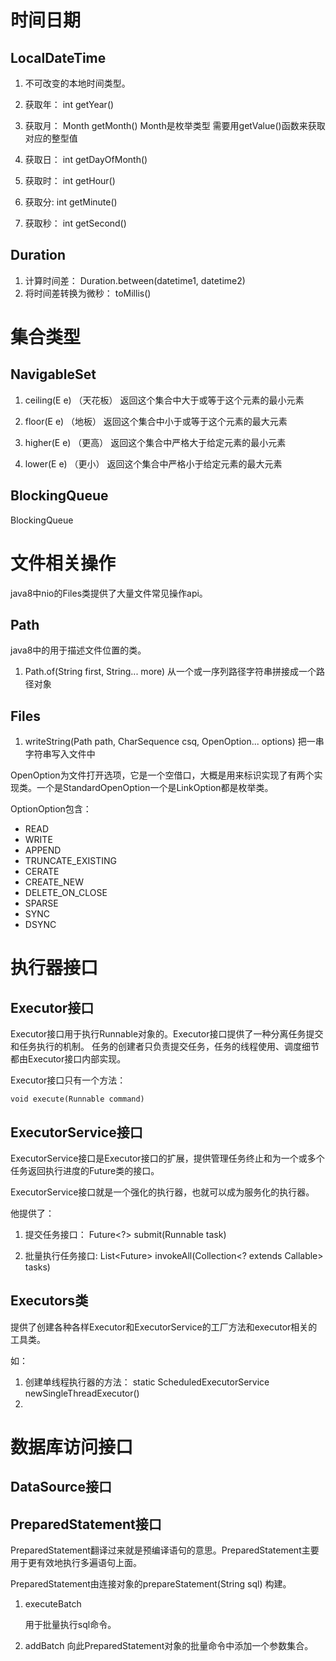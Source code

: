 # 时间日期

## LocalDateTime

1. 不可改变的本地时间类型。

2. 获取年： int getYear()
3. 获取月： Month getMonth()		Month是枚举类型 需要用getValue()函数来获取对应的整型值
4. 获取日： int getDayOfMonth()

5. 获取时： int getHour()
6. 获取分:  int getMinute()
7. 获取秒： int getSecond()

## Duration

1. 计算时间差： Duration.between(datetime1, datetime2)
2. 将时间差转换为微秒： toMillis()

# 集合类型

## NavigableSet

1. ceiling(E e) 	（天花板）	返回这个集合中大于或等于这个元素的最小元素

2. floor(E e)		（地板）	返回这个集合中小于或等于这个元素的最大元素

3. higher(E e)		（更高）	返回这个集合中严格大于给定元素的最小元素

4. lower(E e)		（更小） 	返回这个集合中严格小于给定元素的最大元素


## BlockingQueue
BlockingQueue

# 文件相关操作

java8中nio的Files类提供了大量文件常见操作api。

## Path

java8中的用于描述文件位置的类。

1. Path.of(String first, String... more) 	从一个或一序列路径字符串拼接成一个路径对象

## Files

1. writeString(Path path, CharSequence csq, OpenOption... options) 把一串字符串写入文件中

OpenOption为文件打开选项，它是一个空借口，大概是用来标识实现了有两个实现类。一个是StandardOpenOption一个是LinkOption都是枚举类。

OptionOption包含：

* READ
* WRITE
* APPEND
* TRUNCATE_EXISTING
* CERATE
* CREATE_NEW
* DELETE_ON_CLOSE
* SPARSE
* SYNC
* DSYNC

# 执行器接口

## Executor接口

Executor接口用于执行Runnable对象的。Executor接口提供了一种分离任务提交和任务执行的机制。
任务的创建者只负责提交任务，任务的线程使用、调度细节都由Executor接口内部实现。

Executor接口只有一个方法：

	void execute(Runnable command)

## ExecutorService接口

ExecutorService接口是Executor接口的扩展，提供管理任务终止和为一个或多个任务返回执行进度的Future类的接口。

ExecutorService接口就是一个强化的执行器，也就可以成为服务化的执行器。

他提供了：

1. 提交任务接口：	Future<?> submit(Runnable task)

2. 批量执行任务接口:	<T> List<Future<T>> invokeAll(Collection<? extends Callable<T>> tasks)


## Executors类

提供了创建各种各样Executor和ExecutorService的工厂方法和executor相关的工具类。

如：
1. 创建单线程执行器的方法：	static ScheduledExecutorService newSingleThreadExecutor()
2. 

# 数据库访问接口

## DataSource接口

## PreparedStatement接口

PreparedStatement翻译过来就是预编译语句的意思。PreparedStatement主要用于更有效地执行多遍语句上面。

PreparedStatement由连接对象的prepareStatement(String sql) 构建。

1. executeBatch
	
	用于批量执行sql命令。

2. addBatch
	向此PreparedStatement对象的批量命令中添加一个参数集合。










